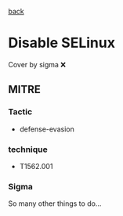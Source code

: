 [back](../index.md)
# Disable SELinux
Cover by sigma :x: 

## MITRE
### Tactic
  - defense-evasion

### technique
  - T1562.001

### Sigma

 So many other things to do...
